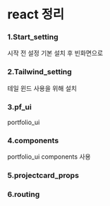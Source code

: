 # react 정리

### 1.Start_setting

시작 전 설정
기본 설치 후 빈화면으로

### 2.Tailwind_setting

테일 윈드 사용을 위해 설치

### 3.pf_ui

portfolio_ui

### 4.components

portfolio_ui
components 사용

### 5.projectcard_props

### 6.routing
